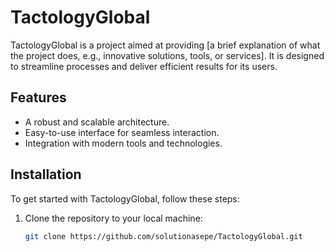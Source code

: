 # TactologyGlobal

TactologyGlobal is a project aimed at providing [a brief explanation of what the project does, e.g., innovative solutions, tools, or services]. It is designed to streamline processes and deliver efficient results for its users.

## Features

- A robust and scalable architecture.
- Easy-to-use interface for seamless interaction.
- Integration with modern tools and technologies.

## Installation

To get started with TactologyGlobal, follow these steps:

1. Clone the repository to your local machine:
   ```bash
   git clone https://github.com/solutionasepe/TactologyGlobal.git
